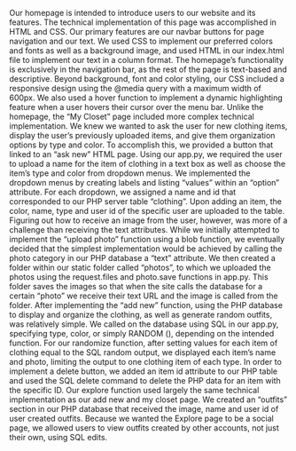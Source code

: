 Our homepage is intended to introduce users to our website and its features. The technical implementation of this page was accomplished in HTML and CSS. Our primary features are our navbar buttons for page navigation and our text. We used CSS  to implement our preferred colors and fonts as well as a background image, and used HTML in our index.html file to implement our text in a column format. The homepage’s functionality is exclusively in the navigation bar, as the rest of the page is text-based and descriptive. Beyond background, font and color styling, our CSS included a responsive design using the @media query with a maximum width of 600px. We also used a hover function to implement a dynamic highlighting feature when a user hovers their cursor over the menu bar. 
Unlike the homepage, the “My Closet” page included more complex technical implementation. We knew we wanted to ask the user for new clothing items, display the user’s previously uploaded items, and give them organization options by type and color. To accomplish this, we provided a button that linked to an “ask new” HTML page. Using our app.py, we required the user to upload a name for the item of clothing in a text box as well as choose the item’s type and color from dropdown menus. We implemented the dropdown menus by creating labels and listing “values” within an “option” attribute. For each dropdown, we assigned a name and id that corresponded to our PHP server table “clothing”. Upon adding an item, the color, name, type and user id of the specific user are uploaded to the table. 
Figuring out how to receive an image from the user, however, was more of a challenge than receiving the text attributes. While we initially attempted to implement the “upload photo” function using a blob function, we eventually decided that the simplest implementation would be achieved by calling the photo category in our PHP database a “text” attribute. We then created a folder within our static folder called “photos”, to which we uploaded the photos using the request.files and photo.save functions in app.py. This folder saves the images so that when the site calls the database for a certain “photo” we receive their text URL and the image is called from the folder. 
After implementing the “add new” function, using the PHP database to display and organize the clothing, as well as generate random outfits, was relatively simple. We called on the database using SQL in our app.py, specifying type, color, or simply RANDOM (), depending on the intended function. For our randomize function, after setting values for each item of clothing equal to the SQL random output, we displayed each item’s name and photo, limiting the output to one clothing item of each type. In order to implement a delete button, we added an item id attribute to our PHP table and used the SQL delete command to delete the PHP data for an item with the specific ID. 
Our explore function used largely the same technical implementation as our add new and my closet page. We created an “outfits” section in our PHP database that received the image, name and user id of user created outfits. Because we wanted the Explore page to be a social page, we allowed users to view outfits created by other accounts, not just their own, using SQL edits. 